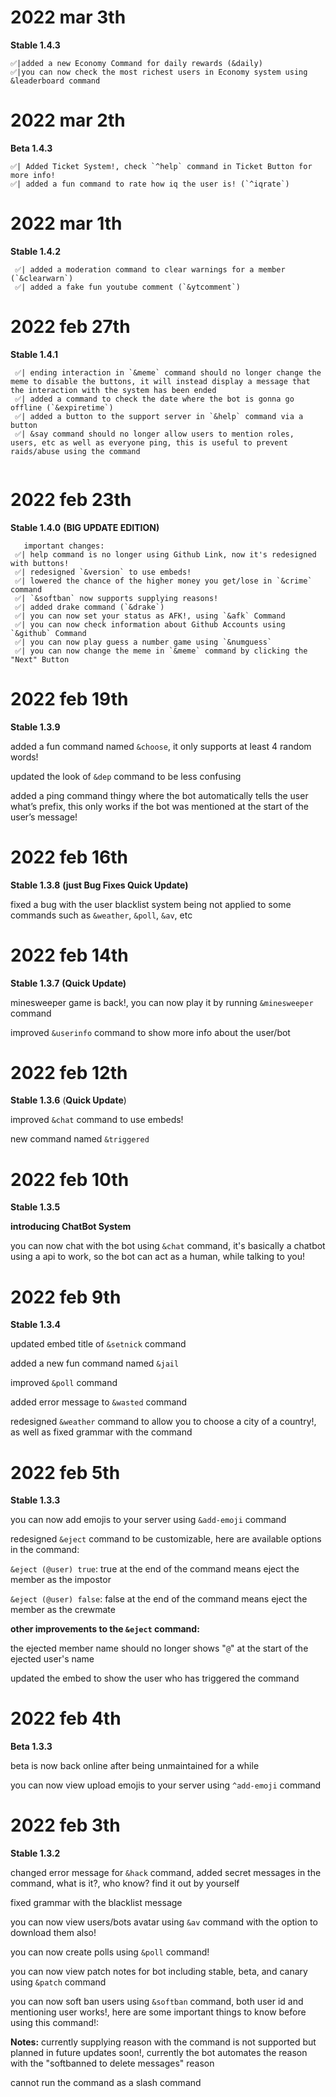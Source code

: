 # 2022 mar 3th 
**Stable 1.4.3**
```
✅|added a new Economy Command for daily rewards (&daily) 
✅|you can now check the most richest users in Economy system using &leaderboard command 
````
# 2022 mar 2th
**Beta 1.4.3**
```
✅| Added Ticket System!, check `^help` command in Ticket Button for more info!
✅| added a fun command to rate how iq the user is! (`^iqrate`)
 ````
# 2022 mar 1th
**Stable 1.4.2**
```
 ✅| added a moderation command to clear warnings for a member (`&clearwarn`)
 ✅| added a fake fun youtube comment (`&ytcomment`)
````
# 2022 feb 27th
**Stable 1.4.1**
```
 ✅| ending interaction in `&meme` command should no longer change the meme to disable the buttons, it will instead display a message that the interaction with the system has been ended
 ✅| added a command to check the date where the bot is gonna go offline (`&expiretime`)
 ✅| added a button to the support server in `&help` command via a button
 ✅| &say command should no longer allow users to mention roles, users, etc as well as everyone ping, this is useful to prevent raids/abuse using the command


```
# 2022 feb 23th
**Stable 1.4.0** **(BIG UPDATE EDITION)**

```
   important changes:
 ✅| help command is no longer using Github Link, now it's redesigned with buttons!
 ✅| redesigned `&version` to use embeds!
 ✅| lowered the chance of the higher money you get/lose in `&crime` command
 ✅| `&softban` now supports supplying reasons!
 ✅| added drake command (`&drake`)
 ✅| you can now set your status as AFK!, using `&afk` Command
 ✅| you can now check information about Github Accounts using `&github` Command
 ✅| you can now play guess a number game using `&numguess`
 ✅| you can now change the meme in `&meme` command by clicking the "Next" Button
 ```
# 2022 feb 19th
**Stable 1.3.9**

added a fun command named `&choose`, it only supports at least 4 random words!

updated the look of `&dep` command to be less confusing 

added a ping command thingy where the bot automatically tells the user what’s prefix, this only works if the bot was mentioned at the start of the user’s message!

# 2022 feb 16th
**Stable 1.3.8** **(just Bug Fixes Quick Update)**

fixed a bug with the user blacklist system being not applied to some commands such as `&weather`, `&poll`, `&av`, etc

# 2022 feb 14th
**Stable 1.3.7** **(Quick Update)**


minesweeper game is back!, you can now play it by running `&minesweeper` command

improved `&userinfo` command to show more info about the user/bot 

# 2022 feb 12th
**Stable 1.3.6** (**Quick Update**)


improved `&chat` command to use embeds!

new command named `&triggered`

# 2022 feb 10th

**Stable 1.3.5**

**introducing ChatBot System**

you can now chat with the bot using `&chat` command, it's basically a chatbot using a api to work, so the bot can act as a human, while talking to you!
# 2022 feb 9th

**Stable 1.3.4**

updated embed title of `&setnick` command

added a new fun command named `&jail`

improved `&poll` command

added error message to `&wasted` command

redesigned `&weather` command to allow you to choose a city of a country!, as well as fixed grammar with the command

# 2022 feb 5th

**Stable 1.3.3**

you can now add emojis to your server using `&add-emoji` command

redesigned `&eject` command to be customizable, here are available options in the command:

`&eject (@user) true`: true at the end of the command means eject the member as the impostor

`&eject (@user) false`: false at the end of the command means eject the member as the crewmate

**other improvements to the `&eject` command:**

the ejected member name should no longer shows "`@`" at the start of the ejected user's name

updated the embed to show the user who has triggered the command

# 2022 feb 4th

**Beta 1.3.3**

beta is now back online after being unmaintained for a while

you can now view upload emojis to your server using `^add-emoji` command


# 2022 feb 3th

**Stable 1.3.2**

changed error message for `&hack` command, added secret messages in the command, what is it?, who know? find it out by yourself

fixed grammar with the blacklist message

you can now view users/bots avatar using `&av` command with the option to download them also!

you can now create polls using `&poll` command!

you can now view patch notes for bot including stable, beta, and canary using `&patch` command

you can now soft ban users using `&softban` command, both user id and mentioning user works!, here are some important things to know before using this command!:

**Notes:**
currently supplying reason with the command is not supported but planned in future updates soon!, currently the bot automates the reason with the "softbanned to delete messages" reason

cannot run the command as a slash command

